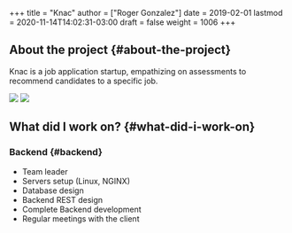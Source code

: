 +++
title = "Knac"
author = ["Roger Gonzalez"]
date = 2019-02-01
lastmod = 2020-11-14T14:02:31-03:00
draft = false
weight = 1006
+++

## About the project {#about-the-project}

Knac is a job application startup, empathizing on assessments to recommend
candidates to a specific job.

![](/knac-01.jpg)
![](/knac-02.jpg)


## What did I work on? {#what-did-i-work-on}


### Backend {#backend}

-   Team leader
-   Servers setup (Linux, NGINX)
-   Database design
-   Backend REST design
-   Complete Backend development
-   Regular meetings with the client
